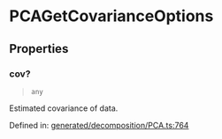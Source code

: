 # PCAGetCovarianceOptions

## Properties

### cov?

> `any`

Estimated covariance of data.

Defined in:  [generated/decomposition/PCA.ts:764](https://github.com/transitive-bullshit/scikit-learn-ts/blob/92ab806/packages/sklearn/src/generated/decomposition/PCA.ts#L764)
